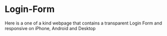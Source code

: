 # Login-Form
Here is a one of a kind webpage that contains  a transparent Login Form and responsive on iPhone, Android and Desktop
